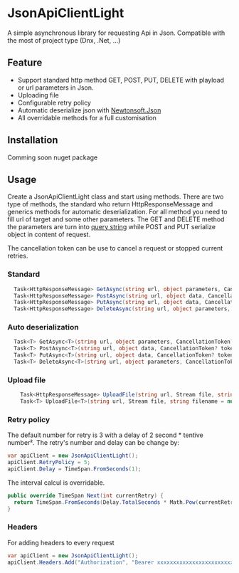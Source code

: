 # JsonApiClientLight
A simple asynchronous library for requesting Api in Json. Compatible with the most of project type (Dnx, .Net, ...)

## Feature

* Support standard http method GET, POST, PUT, DELETE with playload or url parameters in Json.
* Uploading file
* Configurable retry policy
* Automatic deserialize json with [Newtonsoft.Json]
* All overridable methods for a full customisation

## Installation
Comming soon nuget package

## Usage

Create a JsonApiClientLight class and start using methods. There are two type of methods, the standard who return HttpResponseMessage and generics methods for automatic deserialization.
For all method you need to fill url of target and some other parameters. The GET and DELETE method the parameters are turn into [query string] while POST and PUT serialize object in content of request.

The cancellation token can be use to cancel a request or stopped current retries.

### Standard

```c#
  Task<HttpResponseMessage> GetAsync(string url, object parameters, CancellationToken? token = null);
  Task<HttpResponseMessage> PostAsync(string url, object data, CancellationToken? token = null);
  Task<HttpResponseMessage> PutAsync(string url, object data, CancellationToken? token = null);
  Task<HttpResponseMessage> DeleteAsync(string url, object parameters, CancellationToken? token = null);
```

### Auto deserialization

```c#
  Task<T> GetAsync<T>(string url, object parameters, CancellationToken? token = null);
  Task<T> PostAsync<T>(string url, object data, CancellationToken? token = null);
  Task<T> PutAsync<T>(string url, object data, CancellationToken? token = null);
  Task<T> DeleteAsync<T>(string url, object parameters, CancellationToken? token = null);
```

### Upload file
```c#
	Task<HttpResponseMessage> UploadFile(string url, Stream file, string filename = null, HttpMethod httpMethod = null, CancellationToken? token = null);
	Task<T> UploadFile<T>(string url, Stream file, string filename = null, HttpMethod httpMethod = null, CancellationToken? token = null);
```

### Retry policy
The default number for retry is 3 with a delay of 2 second * tentive number².
The retry's number and delay can be change by:

```c#
var apiClient = new JsonApiClientLight();
apiClient.RetryPolicy = 5;
apiClient.Delay = TimeSpan.FromSeconds(1);
```

The interval calcul is overridable.
```c#
public override TimeSpan Next(int currentRetry) {
  return TimeSpan.FromSeconds(Delay.TotalSeconds * Math.Pow(currentRetry, 2));
}
```

### Headers

For adding headers to every request
```c#
var apiClient = new JsonApiClientLight();
apiClient.Headers.Add("Authorization", "Bearer xxxxxxxxxxxxxxxxxxxxxxxxxxxxx"
```

   [Newtonsoft.Json]: <http://www.newtonsoft.com/json>
   [query string]: <https://en.wikipedia.org/wiki/Query_string>  
